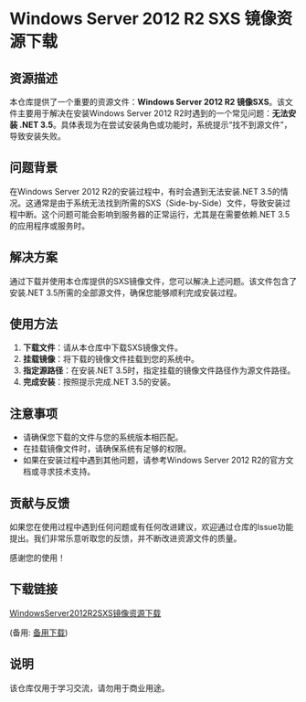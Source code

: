 # Windows Server 2012 R2 SXS 镜像资源下载

## 资源描述

本仓库提供了一个重要的资源文件：**Windows Server 2012 R2 镜像SXS**。该文件主要用于解决在安装Windows Server 2012 R2时遇到的一个常见问题：**无法安装 .NET 3.5**。具体表现为在尝试安装角色或功能时，系统提示“找不到源文件”，导致安装失败。

## 问题背景

在Windows Server 2012 R2的安装过程中，有时会遇到无法安装.NET 3.5的情况。这通常是由于系统无法找到所需的SXS（Side-by-Side）文件，导致安装过程中断。这个问题可能会影响到服务器的正常运行，尤其是在需要依赖.NET 3.5的应用程序或服务时。

## 解决方案

通过下载并使用本仓库提供的SXS镜像文件，您可以解决上述问题。该文件包含了安装.NET 3.5所需的全部源文件，确保您能够顺利完成安装过程。

## 使用方法

1. **下载文件**：请从本仓库中下载SXS镜像文件。
2. **挂载镜像**：将下载的镜像文件挂载到您的系统中。
3. **指定源路径**：在安装.NET 3.5时，指定挂载的镜像文件路径作为源文件路径。
4. **完成安装**：按照提示完成.NET 3.5的安装。

## 注意事项

- 请确保您下载的文件与您的系统版本相匹配。
- 在挂载镜像文件时，请确保系统有足够的权限。
- 如果在安装过程中遇到其他问题，请参考Windows Server 2012 R2的官方文档或寻求技术支持。

## 贡献与反馈

如果您在使用过程中遇到任何问题或有任何改进建议，欢迎通过仓库的Issue功能提出。我们非常乐意听取您的反馈，并不断改进资源文件的质量。

感谢您的使用！

## 下载链接
[WindowsServer2012R2SXS镜像资源下载](https://pan.quark.cn/s/20334f0e30f7) 

(备用: [备用下载](https://pan.baidu.com/s/1hQnH3XqkqMa3kSkpVdpKmw?pwd=1234))

## 说明

该仓库仅用于学习交流，请勿用于商业用途。

